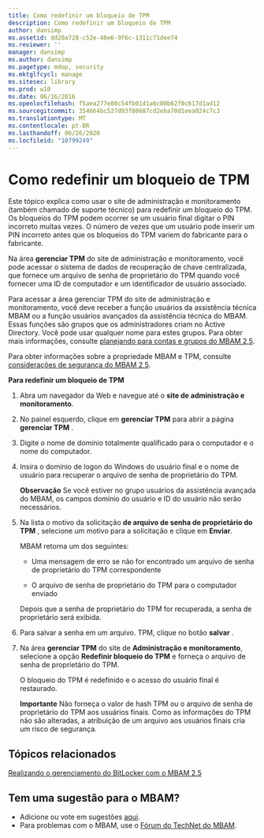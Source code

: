```yaml
---
title: Como redefinir um bloqueio de TPM
description: Como redefinir um bloqueio de TPM
author: dansimp
ms.assetid: dd20a728-c52e-48e6-9f6c-1311c71dee74
ms.reviewer: ''
manager: dansimp
ms.author: dansimp
ms.pagetype: mdop, security
ms.mktglfcycl: manage
ms.sitesec: library
ms.prod: w10
ms.date: 06/16/2016
ms.openlocfilehash: f5aea277e80c54fb01d1a6c00b62f0c617d1ad12
ms.sourcegitcommit: 354664bc527d93f80687cd2eba70d1eea024c7c3
ms.translationtype: MT
ms.contentlocale: pt-BR
ms.lasthandoff: 06/26/2020
ms.locfileid: "10799249"
---
```

# Como redefinir um bloqueio de TPM


Este tópico explica como usar o site de administração e monitoramento (também chamado de suporte técnico) para redefinir um bloqueio do TPM. Os bloqueios do TPM podem ocorrer se um usuário final digitar o PIN incorreto muitas vezes. O número de vezes que um usuário pode inserir um PIN incorreto antes que os bloqueios do TPM variem do fabricante para o fabricante.

Na área **gerenciar TPM** do site de administração e monitoramento, você pode acessar o sistema de dados de recuperação de chave centralizada, que fornece um arquivo de senha de proprietário do TPM quando você fornecer uma ID de computador e um identificador de usuário associado.

Para acessar a área gerenciar TPM do site de administração e monitoramento, você deve receber a função usuários da assistência técnica MBAM ou a função usuários avançados da assistência técnica do MBAM. Essas funções são grupos que os administradores criam no Active Directory. Você pode usar qualquer nome para estes grupos. Para obter mais informações, consulte [planejando para contas e grupos do MBAM 2,5](planning-for-mbam-25-groups-and-accounts.md#bkmk-helpdesk-roles).

Para obter informações sobre a propriedade MBAM e TPM, consulte [considerações de segurança do MBAM 2,5](mbam-25-security-considerations.md#bkmk-tpm).

**Para redefinir um bloqueio de TPM**

1.  Abra um navegador da Web e navegue até o **site de administração e monitoramento**.

2.  No painel esquerdo, clique em **gerenciar TPM** para abrir a página **gerenciar TPM** .

3.  Digite o nome de domínio totalmente qualificado para o computador e o nome do computador.

4.  Insira o domínio de logon do Windows do usuário final e o nome de usuário para recuperar o arquivo de senha de proprietário do TPM.

    **Observação**  Se você estiver no grupo usuários da assistência avançada do MBAM, os campos domínio do usuário e ID do usuário não serão necessários.

     

5.  Na lista o motivo da solicitação **de arquivo de senha de proprietário do TPM** , selecione um motivo para a solicitação e clique em **Enviar**.

    MBAM retorna um dos seguintes:

    -   Uma mensagem de erro se não for encontrado um arquivo de senha de proprietário do TPM correspondente

    -   O arquivo de senha de proprietário do TPM para o computador enviado

    Depois que a senha de proprietário do TPM for recuperada, a senha de proprietário será exibida.

6.  Para salvar a senha em um arquivo. TPM, clique no botão **salvar** .

7.  Na área **gerenciar TPM** do site de **Administração e monitoramento**, selecione a opção **Redefinir bloqueio do TPM** e forneça o arquivo de senha de proprietário do TPM.

    O bloqueio do TPM é redefinido e o acesso do usuário final é restaurado.

    **Importante**  Não forneça o valor de hash TPM ou o arquivo de senha de proprietário do TPM aos usuários finais. Como as informações do TPM não são alteradas, a atribuição de um arquivo aos usuários finais cria um risco de segurança.

     



## Tópicos relacionados


[Realizando o gerenciamento do BitLocker com o MBAM 2.5](performing-bitlocker-management-with-mbam-25.md)

 

## Tem uma sugestão para o MBAM?
- Adicione ou vote em sugestões [aqui](http://mbam.uservoice.com/forums/268571-microsoft-bitlocker-administration-and-monitoring). 
- Para problemas com o MBAM, use o [Fórum do TechNet do MBAM](https://social.technet.microsoft.com/Forums/home?forum=mdopmbam). 





